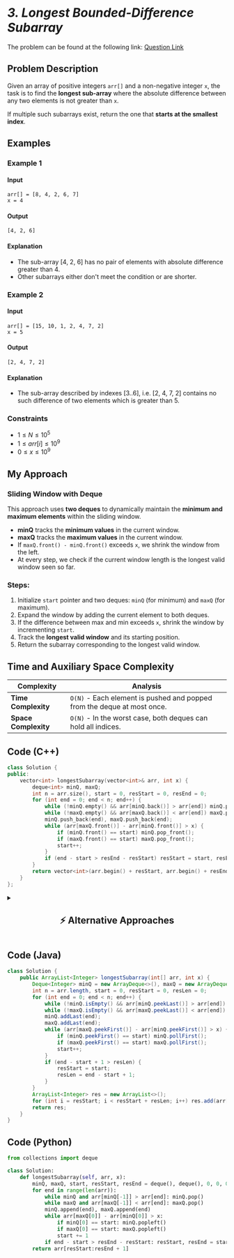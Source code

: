 # *3. Longest Bounded-Difference Subarray*

The problem can be found at the following link: [Question Link](https://www.geeksforgeeks.org/problems/longest-bounded-difference-subarray/1)


## **Problem Description**

Given an array of positive integers `arr[]` and a non-negative integer `x`, the task is to find the **longest sub-array** where the absolute difference between any two elements is not greater than `x`.  

If multiple such subarrays exist, return the one that **starts at the smallest index**.


## **Examples**

### Example 1

#### Input
```
arr[] = [8, 4, 2, 6, 7]
x = 4
```

#### Output
```
[4, 2, 6]
```

#### Explanation
- The sub-array [4, 2, 6] has no pair of elements with absolute difference greater than 4.
- Other subarrays either don't meet the condition or are shorter.


### Example 2

#### Input
```
arr[] = [15, 10, 1, 2, 4, 7, 2]
x = 5
```

#### Output
```
[2, 4, 7, 2]
```

#### Explanation
- The sub-array described by indexes [3..6], i.e. [2, 4, 7, 2] contains no such difference of two elements which is greater than 5. 


### **Constraints**
- $1 \leq N \leq 10^5$
- $1 \leq arr[i] \leq 10^9$
- $0 \leq x \leq 10^9$

  
## **My Approach**

### **Sliding Window with Deque**  
This approach uses **two deques** to dynamically maintain the **minimum and maximum elements** within the sliding window.  

- **minQ** tracks the **minimum values** in the current window.
- **maxQ** tracks the **maximum values** in the current window.
- If `maxQ.front() - minQ.front()` exceeds `x`, we shrink the window from the left.
- At every step, we check if the current window length is the longest valid window seen so far.

### **Steps:**  
1. Initialize `start` pointer and two deques: `minQ` (for minimum) and `maxQ` (for maximum).
2. Expand the window by adding the current element to both deques.
3. If the difference between max and min exceeds `x`, shrink the window by incrementing `start`.
4. Track the **longest valid window** and its starting position.
5. Return the subarray corresponding to the longest valid window.


## **Time and Auxiliary Space Complexity**

| Complexity | Analysis |
|------------|----------|
| **Time Complexity** | `O(N)` - Each element is pushed and popped from the deque at most once. |
| **Space Complexity** | `O(N)` - In the worst case, both deques can hold all indices. |


## **Code (C++)**

```cpp
class Solution {
public:
    vector<int> longestSubarray(vector<int>& arr, int x) {
        deque<int> minQ, maxQ;
        int n = arr.size(), start = 0, resStart = 0, resEnd = 0;
        for (int end = 0; end < n; end++) {
            while (!minQ.empty() && arr[minQ.back()] > arr[end]) minQ.pop_back();
            while (!maxQ.empty() && arr[maxQ.back()] < arr[end]) maxQ.pop_back();
            minQ.push_back(end), maxQ.push_back(end);
            while (arr[maxQ.front()] - arr[minQ.front()] > x) {
                if (minQ.front() == start) minQ.pop_front();
                if (maxQ.front() == start) maxQ.pop_front();
                start++;
            }
            if (end - start > resEnd - resStart) resStart = start, resEnd = end;
        }
        return vector<int>(arr.begin() + resStart, arr.begin() + resEnd + 1);
    }
};
```


<details>
<summary><h2 align="center">⚡ Alternative Approaches</h2></summary>


## **2️⃣ Using Ordered Set (O(N log N) Time, O(N) Space)**

### Key Idea
- Use a **`multiset`** to dynamically maintain the window elements.
- Get the **min** and **max** in constant time using `*begin()` and `*rbegin()`.
- Shrink the window if the max-min difference exceeds `x`.

```cpp
class Solution {
public:
    vector<int> longestSubarray(vector<int>& arr, int x) {
        multiset<int> window;
        int start = 0, resStart = 0, resLen = 0;
        for (int end = 0; end < arr.size(); end++) {
            window.insert(arr[end]);
            while (*window.rbegin() - *window.begin() > x) window.erase(window.find(arr[start++]));
            if (end - start + 1 > resLen) resStart = start, resLen = end - start + 1;
        }
        return vector<int>(arr.begin() + resStart, arr.begin() + resStart + resLen);
    }
};
```


## **3️⃣ Brute Force (O(N²) Time, O(1) Space)**

### Key Idea
- For every subarray `arr[i..j]`, check the max and min values and verify the condition.
- This is only feasible for small arrays.

```cpp
class Solution {
public:
    vector<int> longestSubarray(vector<int>& arr, int x) {
        int n = arr.size(), maxLen = 0, resStart = 0;
        for (int i = 0; i < n; i++) {
            int minVal = arr[i], maxVal = arr[i];
            for (int j = i; j < n; j++) {
                minVal = min(minVal, arr[j]), maxVal = max(maxVal, arr[j]);
                if (maxVal - minVal > x) break;
                if (j - i + 1 > maxLen) resStart = i, maxLen = j - i + 1;
            }
        }
        return vector<int>(arr.begin() + resStart, arr.begin() + resStart + maxLen);
    }
};
```


## **📊 Comparison of Approaches**

| **Approach**              | ⏱️ **Time Complexity** | 🗂️ **Space Complexity** | ✅ **Pros**              | ⚠️ **Cons**              |
|--------------------------|---------------------|------------------|--------------------|------------------|
| **Sliding Window + Deque (Optimal)** | 🟢 O(N)  | 🟢 O(N) | Fastest for all cases | Slightly complex |
| **Ordered Set (Multiset)**  | 🟡 O(N log N) | 🟡 O(N) | Elegant window handling | Slower than deque |
| **Brute Force**         | 🔴 O(N²) | 🟢 O(1) | Simple to implement | Very slow for large arrays |


## 💡 **Best Choice?**
- ✅ **For optimal performance:** Sliding Window + Monotonic Deque (O(N) time, O(N) space).
- ✅ **For simpler code:** Ordered Set is easier than deques.
- ✅ **For small inputs:** Brute Force is acceptable for $N \leq 100$.

</details>


## **Code (Java)**

```java
class Solution {
    public ArrayList<Integer> longestSubarray(int[] arr, int x) {
        Deque<Integer> minQ = new ArrayDeque<>(), maxQ = new ArrayDeque<>();
        int n = arr.length, start = 0, resStart = 0, resLen = 0;
        for (int end = 0; end < n; end++) {
            while (!minQ.isEmpty() && arr[minQ.peekLast()] > arr[end]) minQ.pollLast();
            while (!maxQ.isEmpty() && arr[maxQ.peekLast()] < arr[end]) maxQ.pollLast();
            minQ.addLast(end);
            maxQ.addLast(end);
            while (arr[maxQ.peekFirst()] - arr[minQ.peekFirst()] > x) {
                if (minQ.peekFirst() == start) minQ.pollFirst();
                if (maxQ.peekFirst() == start) maxQ.pollFirst();
                start++;
            }
            if (end - start + 1 > resLen) {
                resStart = start;
                resLen = end - start + 1;
            }
        }
        ArrayList<Integer> res = new ArrayList<>();
        for (int i = resStart; i < resStart + resLen; i++) res.add(arr[i]);
        return res;
    }
}
```

## **Code (Python)**
```python
from collections import deque

class Solution:
    def longestSubarray(self, arr, x):
        minQ, maxQ, start, resStart, resEnd = deque(), deque(), 0, 0, 0
        for end in range(len(arr)):
            while minQ and arr[minQ[-1]] > arr[end]: minQ.pop()
            while maxQ and arr[maxQ[-1]] < arr[end]: maxQ.pop()
            minQ.append(end), maxQ.append(end)
            while arr[maxQ[0]] - arr[minQ[0]] > x:
                if minQ[0] == start: minQ.popleft()
                if maxQ[0] == start: maxQ.popleft()
                start += 1
            if end - start > resEnd - resStart: resStart, resEnd = start, end
        return arr[resStart:resEnd + 1]
```

